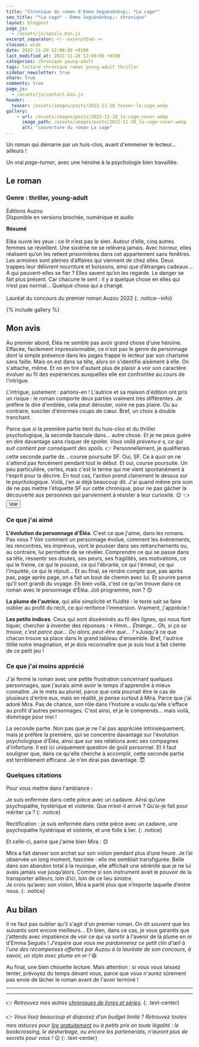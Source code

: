 ```yaml
---
title: "Chronique du roman d'Emma Seguès&nbsp;: *La cage*"
seo_title: "*La cage* - Emma Seguès&nbsp;: chronique"
layout: blogpost
page_js:
  - /assets/js/spoils.min.js
excerpt_separator: <!--excerptEnd-->
classes: wide
date: 2022-11-28 12:00:00 +0100
last_modified_at: 2022-11-28 12:00:00 +0100
categories: chronique young-adult
tags: lecture chronique roman young-adult thriller
sidebar_newsletter: true
share: true
comments: true
page_js:
  - /assets/js/contact.min.js
header:
  teaser: /assets/images/posts/2022-11-28_teaser-la-cage.webp
gallery:
    - url: /assets/images/posts/2022-11-28_la-cage-cover.webp
      image_path: /assets/images/posts/2022-11-28_la-cage-cover.webp
      alt: "couverture du roman La cage"
---
```


Un roman qui démarre par un huis-clos, avant d'emmener le lecteur&hellip; ailleurs&nbsp;!
<!--excerptEnd-->
Un vrai *page-turner*, avec une héroïne à la psychologie bien travaillée.

<span class="fa fa-star rating_checked"></span>
<span class="fa fa-star rating_checked"></span>
<span class="fa fa-star rating_checked"></span>
<span class="fa fa-star rating_checked"></span>
<span class="fa fa-star rating_unchecked"></span>

## Le roman

### Genre&nbsp;: thriller, young-adult

Éditions Auzou<br />
Disponible en versions brochée, numérique et audio

**Résumé**<br /><br />
Eléa ouvre les yeux&nbsp;: ce lit n’est pas le sien. Autour d’elle, cinq autres femmes se réveillent. Une sixième ne se relèvera jamais. Avec horreur, elles réalisent qu’on les retient prisonnières dans cet appartement sans fenêtres. Les armoires sont pleines d’affaires qui viennent de chez elles. Deux trappes leur délivrent nourriture et boissons, ainsi que d’étranges cadeaux&hellip; À qui peuvent-elles se fier&nbsp;? Elles savent qu’on les regarde. Le danger se fait plus présent. Car chacune le sent&nbsp;: il y a quelque chose en elles qui n’est pas normal&hellip; Quelque chose qui a changé.<br />
<br />
Lauréat du concours du premier roman Auzou 2022
{: .notice--info}

{% include gallery %}



## Mon avis

Au premier abord, Éléa ne semble pas avoir grand chose d'une héroïne. Effacée, facilement impressionnable, ce n'est pas le genre de personnage dont la simple présence dans les pages frappe le lecteur par son charisme sans faille. Mais on est dans sa tête, alors on s'identifie aisément à elle. On s'attache, même. Et on en tire d'autant plus de plaisir à voir son caractère évoluer au fil des expériences auxquelles elle est confrontée au cours de l'intrigue.

L'intrigue, justement&nbsp;: parlons-en&nbsp;! L'autrice et sa maison d'édition ont pris un risque&nbsp;: le roman comporte deux parties vraiment très différentes. Je préfère le dire d'emblée, cela peut dérouter, voire ne pas plaire. Ou au contraire, susciter d'énormes coups de c&oelig;ur. Bref, un choix à double tranchant.

Parce que si la première partie tient du huis-clos et du thriller psychologique, la seconde bascule dans&hellip; autre chose. Et je ne peux guère en dire davantage sans risquer de spoiler. *Vous voilà prévenu·e·s, ce qui suit contient par conséquent des spoils.*  👉
<span id="ES-spoil-1" class="hidden" markdown="1">
Personnellement, je qualifierais cette seconde partie de&hellip; course poursuite SF. Oui, SF. Ce à quoi on ne s'attend pas forcément pendant tout le début. Et oui, course poursuite. Un peu particulière, certes, mais c'est le terme qui me vient spontanément à l'esprit pour la décrire. En tout cas, l'action prend clairement le dessus sur le psychologique. Voilà, j'en ai déjà beaucoup dit. J'ai quand même pris soin de ne pas mettre l'étiquette *SF* sur cette chronique, pour ne pas gâcher la découverte aux personnes qui parviennent à résister à leur curiosité. 😉 👈 </span>
<button target-id="#ES-spoil-1" class="btn btn--primary btn--small" onclick="toggle(this)">Voir</button>


### Ce que j'ai aimé

**L'évolution du personnage d'Éléa**. C'est ce que j'aime, dans les romans. Pas vous&nbsp;? Voir comment un personnage évolue, comment les événements, les rencontres, les imprévus, vont le pousser dans ses retranchements ou, au contraire, lui permettre de se révéler. Comprendre ce qui se passe dans sa tête, ressentir ses doutes, ses peurs, ses fragilités, ses motivations, ce qui le freine, ce qui le pousse, ce qui l'ébranle, ce qui l'émeut, ce qui l'inquiète, ce qui le réjouit&hellip; Et au final, se rendre compte que, pas après pas, page après page, on a fait un bout de chemin avec lui. Et sourire parce qu'il sort grandi du voyage. Eh bien voilà, c'est ce qu'on trouve dans ce roman avec le personnage d'Éléa. Joli programme, non&nbsp;? 😊

**La plume de l'autrice**, qui allie simplicité et fluidité&nbsp;: le texte sait se faire oublier au profit du récit, ce qui renforce l'immersion. Vraiment, j'apprécie&nbsp;!

**Les petits indices**. Ceux qui sont disséminés au fil des lignes, qui nous font tiquer, chercher à inventer des réponses&nbsp;: &laquo;&nbsp;*Hmm&hellip; Étrange&hellip; Oh, si ça se trouve, c'est parce que&hellip; Ou alors, peut-être que&hellip;&nbsp;?*&nbsp;&raquo;Jusqu'à ce que chacun trouve sa place dans le grand tableau d'ensemble. Bref, l'autrice titille notre imagination, et je dois reconnaître que je suis tout à fait cliente de ce petit jeu&nbsp;!


### Ce que j'ai moins apprécié

J'ai fermé le roman avec une petite frustration concernant quelques personnages, que j'aurais aimé avoir le temps d'apprendre à mieux connaître. Je le mets au pluriel, parce que cela pourrait être le cas de plusieurs d'entre eux, mais en réalité, je pense surtout à Mira. Parce que j'ai adoré Mira. Pas de chance, son rôle dans l'histoire a voulu qu'elle s'efface au profit d'autres personnages. C'est ainsi, et je le comprends&hellip; mais voilà, dommage pour moi&nbsp;!

La seconde partie. Non pas que je ne l'ai pas appréciée intrinsèquement, mais je préfère la première, qui se concentre davantage sur l'évolution psychologique d'Éléa, ainsi que sur ses relations avec ses compagnes d'infortune. Il est ici uniquement question de goût personnel. Et il faut souligner que, dans ce qu'elle cherche à accomplir, cette seconde partie est terriblement efficace. Je n'en dirai pas davantage. 😇


### Quelques citations

Pour vous mettre dans l'ambiance&nbsp;:

Je suis enfermée dans cette pièce avec un cadavre. Ainsi qu’une psychopathe, hystérique et violente. Que m’est-il arrivé&nbsp;? Qu’ai-je fait pour mériter ça&nbsp;?
{: .notice}

Rectification&nbsp;: je suis enfermée dans cette pièce avec un cadavre, une psychopathe hystérique et violente, et une folle à lier.
{: .notice}

Et celle-ci, parce que j'aime bien Mira&nbsp;: 😊

Mira a fait danser son archet sur son violon pendant plus d’une heure. Je l’ai observée un long moment, fascinée&nbsp;: elle me semblait transfigurée. Belle dans son abandon total à la musique, elle affichait une sérénité que je ne lui avais jamais vue jusqu’alors. Comme si son instrument avait le pouvoir de la transporter ailleurs, loin d’ici, loin de ce lieu sinistre.<br />
Je crois qu’avec son violon, Mira a parlé plus que n’importe laquelle d’entre nous.
{: .notice}


## Au bilan

Il ne faut pas oublier qu'il s'agit d'un premier roman. On dit souvent que les suivants sont encore meilleurs&hellip; Eh bien, dans ce cas, je vous garantis que j'attends avec impatience de voir ce qui va sortir à l'avenir de la plume en or d'Emma Seguès&nbsp;! *J'espère que vous me pardonnerez ce petit clin d'&oelig;il à l'une des récompenses offertes par Auzou à la lauréate de son concours, à savoir, un stylo avec plume en or&nbsp;!* 😆

Au final, une bien chouette lecture. Mais attention&nbsp;: si vous vous laissez tenter, prévoyez du temps devant vous, parce que vous n'aurez sûrement pas envie de lâcher le roman avant de l'avoir terminé&nbsp;!

---
---
👉 *Retrouvez mes autres [chroniques de livres et séries](/blog/tags#chronique).*
{: .text-center}

👉 *Vous lisez beaucoup et disposez d'un budget limité&nbsp;? Retrouvez toutes mes astuces pour [lire gratuitement](/lecture/2022/08/22/lire-gratuitement.html) ou à petits prix en toute légalité&nbsp;: le bookcrossing, le désherbage, ou encore les partenariats, n'auront plus de secrets pour vous&nbsp;!* 😉
{: .text-center}